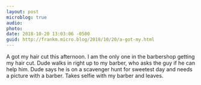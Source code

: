 ```yaml
---
layout: post
microblog: true
audio: 
photo: 
date: 2018-10-20 13:03:06 -0500
guid: http://frankm.micro.blog/2018/10/20/a-got-my.html
---
```

A got my hair cut this afternoon. I am the only one in the barbershop getting my hair cut. Dude walks in right up to my barber, who asks the guy if he can help him. Dude says he is on a scavenger hunt for sweetest day and needs a picture with a barber. Takes selfie with my barber and leaves.
